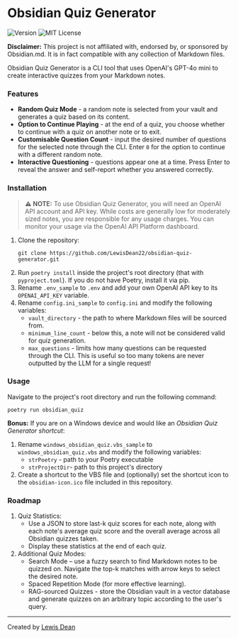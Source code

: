 # Obsidian Quiz Generator

![Version](https://img.shields.io/badge/version-0.1.0-8B5CF6?style=for-the-badge)
![MIT License](https://img.shields.io/badge/license-MIT-8B5CF6?style=for-the-badge&logo=appveyor)

**Disclaimer:** This project is not affiliated with, endorsed by, or sponsored by Obsidian.md. It is in fact compatible with any collection of Markdown files.

Obsidian Quiz Generator is a CLI tool that uses OpenAI's GPT-4o mini to create interactive quizzes from your Markdown notes.

### Features

- **Random Quiz Mode** - a random note is selected from your vault and generates a quiz based on its content.
- **Option to Continue Playing** - at the end of a quiz, you choose whether to continue with a quiz on another note or to exit.
- **Customisable Question Count** - input the desired number of questions for the selected note through the CLI. Enter `0` for the option to continue with a different random note.
- **Interactive Questioning** - questions appear one at a time. Press Enter to reveal the answer and self-report whether you answered correctly.

### Installation

> **⚠️ NOTE:** To use Obsidian Quiz Generator, you will need an OpenAI API account and API key. While costs are generally low for moderately sized notes, you are responsible for any usage charges. You can monitor your usage via the OpenAI API Platform dashboard.

1. Clone the repository:
    ```
    git clone https://github.com/LewisDean22/obsidian-quiz-generator.git
    ```
2. Run `poetry install` inside the project's root directory (that with `pyproject.toml`). If you do not have Poetry, install it via pip.
3. Rename `.env_sample` to `.env` and add your own OpenAI API key to its `OPENAI_API_KEY` variable.
4. Rename `config.ini_sample` to `config.ini` and modify the following variables:
    - `vault_directory` - the path to where Markdown files will be sourced from.
    - `minimum_line_count` - below this, a note will not be considered valid for quiz generation.
    - `max_questions` - limits how many questions can be requested through the CLI. This is useful so too many tokens are never outputted by the LLM for a single request!


### Usage

Navigate to the project's root directory and run the following command:

```
poetry run obsidian_quiz
```

**Bonus:** If you are on a Windows device and would like an *Obsidian Quiz Generator shortcut*:

1. Rename `windows_obsidian_quiz.vbs_sample` to  `windows_obsidian_quiz.vbs` and modify the following variables:
    - `strPoetry` - path to your Poetry executable
    - `strProjectDir`- path to this project's directory
2. Create a shortcut to the VBS file and (optionally) set the shortcut icon to the `obsidian-icon.ico` file included in this repository.


### Roadmap

1. Quiz Statistics:
    - Use a JSON to store last-k quiz scores for each note, along with each note's average quiz score and the overall average across all Obsidian quizzes taken.
    - Display these statistics at the end of each quiz.
2. Additional Quiz Modes:
    - Search Mode – use a fuzzy search to find Markdown notes to be quizzed on. Navigate the top-k matches with arrow keys to select the desired note.
    - Spaced Repetition Mode (for more effective learning).
    - RAG-sourced Quizzes - store the Obsidian vault in a vector database and generate quizzes on an arbitrary topic according to the user's query.

---

Created by [Lewis Dean](https://www.lewismdean.uk/)
